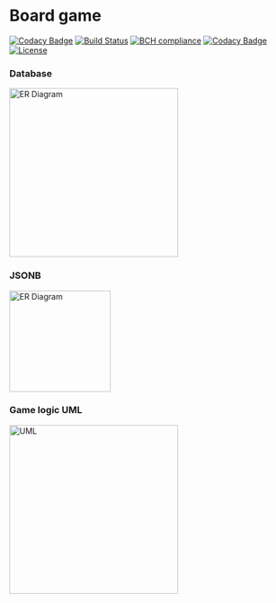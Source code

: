 # Board game
[![Codacy Badge](https://api.codacy.com/project/badge/Grade/a5d8e1a6805f4028ad9599d295644dc0)](https://app.codacy.com/app/sdima11101/Monopoly?utm_source=github.com&utm_medium=referral&utm_content=DimaStoyanov/Monopoly&utm_campaign=badger)
[![Build Status](https://travis-ci.com/DimaStoyanov/Monopoly.svg?token=en9NkkdFCMtXssrvxGvM&branch=master)](https://travis-ci.com/DimaStoyanov/Monopoly)
[![BCH compliance](https://bettercodehub.com/edge/badge/DimaStoyanov/Monopoly?branch=master)](https://bettercodehub.com/results/DimaStoyanov/Monopoly)
[![Codacy Badge](https://api.codacy.com/project/badge/Grade/a5d8e1a6805f4028ad9599d295644dc0)](https://app.codacy.com/app/sdima11101/Monopoly?utm_source=github.com&utm_medium=referral&utm_content=DimaStoyanov/Monopoly&utm_campaign=badger)
[![License](http://img.shields.io/:license-mit-blue.svg)](https://github.com/DimaStoyanov/Monopoly/blob/master/LICENSE)

### Database
<img alt="ER Diagram" height="300px" src="https://pp.userapi.com/c824502/v824502688/e41a4/q-0qy8fAWvw.jpg">  

### JSONB
<img alt="ER Diagram" height="180px" src="https://pp.userapi.com/c824502/v824502828/e109e/7tGZ7V4hZuI.jpg">  


### Game logic UML
<img alt="UML" height="300px" src="https://sun9-7.userapi.com/c840624/v840624241/647ab/oIPV8S-nN-E.jpg">